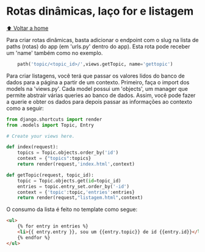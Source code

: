 # Rotas dinâmicas, laço for e listagem

[:arrow_up: Voltar a home](https://github.com/Dirack/Estudos/tree/master/Python/django#django)

Para criar rotas dinâmicas, basta adicionar o endpoint com o slug na lista de paths (rotas) do app (em 'urls.py' dentro do app).
Esta rota pode receber um 'name' também como no exemplo.

```py
    path('topic/<topic_id>/',views.getTopic, name='gettopic')
```


Para criar listagens, você terá que passar os valores lidos do banco de dados para a página a partir de um contexto.
Primeiro, faça o import dos models na 'views.py'. Cada model possui um 'objects', um manager que permite abstrair várias queries
ao banco de dados. Assim, você pode fazer a querie e obter os dados para depois passar as informações ao contexto como a seguir:

```py
from django.shortcuts import render
from .models import Topic, Entry

# Create your views here.

def index(request):
    topics = Topic.objects.order_by('id')
    context = {"topics":topics}
    return render(request,'index.html',context)

def getTopic(request, topic_id):
    topic = Topic.objects.get(id=topic_id)
    entries = topic.entry_set.order_by('-id')
    context = {'topic':topic,'entries':entries}
    return render(request,"listagem.html",context)
```

O consumo da lista é feito no template como segue:

```html
<ul>
    {% for entry in entries %}
    <li>{{ entry.entry }}, sou um {{entry.topic}} de id {{entry.id}}</li>
    {% endfor %}
</ul>
```
